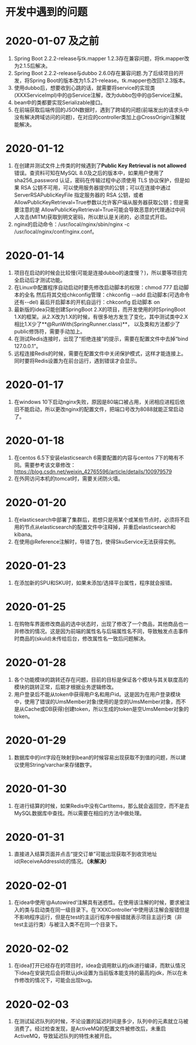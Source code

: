 # 开发中遇到的问题

# 2020-01-07 及之前
1. Spring Boot 2.2.2-release与tk.mapper 1.2.3存在兼容问题，将tk.mapper改为2.1.5后解决。
2. Spring Boot 2.2.2-release与dubbo 2.6.0存在兼容问题.为了后续项目的开发，将Spring Boot的版本改为1.5.21-release。tk.mapper也改回1.2.3版本。
3. 使用dubbo后，想要收到心跳的话，就需要将service的实现类(XXXServiceImpl)中的@Service注解，改为dubbo包中的@Service注解。
4. bean中的类都要实现Serializable接口。
5. 在前端获取后端传回的JSON数据时，遇到了跨域的问题(前端发出的请求头中没有解决跨域访问的问题)，在对应的controller类加上@CrossOrigin注解就能解决。

# 2020-01-12
1. 在创建并测试文件上传类的时候遇到了**Public Key Retrieval is not allowed**错误。查资料可知在MySQL 8.0及之后的版本中，如果用户使用了 sha256_password 认证，密码在传输过程中必须使用 TLS 协议保护，但是如果 RSA 公钥不可用，可以使用服务器提供的公钥；可以在连接中通过 ServerRSAPublicKeyFile 指定服务器的 RSA 公钥，或者AllowPublicKeyRetrieval=True参数以允许客户端从服务器获取公钥；但是需要注意的是 AllowPublicKeyRetrieval=True可能会导致恶意的代理通过中间人攻击(MITM)获取到明文密码，所以默认是关闭的，必须显式开启。
2. nginx的启动命令：/usr/local/nginx/sbin/nginx -c /usr/local/nginx/conf/nginx.conf。


# 2020-01-14
1. 项目在启动的时候会比较慢(可能是连接dubbo的速度慢？)，所以要等项目完全启动后才测试功能。
2. 在Linux中配置程序自动启动时要先修改启动脚本的权限：chmod 777 启动脚本的全名
   然后将其交给chkconfig管理：chkconfig --add 启动脚本(可选命令还有--del)
   最后开启脚本的开机自运行：chkconfig 启动脚本 on
3. 最新版的idea只能创建SpringBoot 2.X的项目，而开发使用的时SpringBoot 1.X的框架。从2.X改为1.X的时候，有很多地方发生了变化，其中测试类中2.X相比1.X少了**@RunWith(SpringRunner.class)**， 以及类和方法都少了public修饰符，需要手动加上。
4. 在测试Redis连接时，出现了“拒绝连接”的提示，需要在配置文件中去掉“bind 127.0.0.1”。 
5. 远程连接Redis的时候，需要在配置文件中关闭保护模式，这样才能连接上。同时要将Redis设置为在前台运行，遇到错误才会显示。

# 2020-01-17
1. 在windows 10下启动nginx失败，原因是80端口被占用，关闭相应进程后依旧不能启动，所以更改nginx的配置文件，把端口号改为8088就能正常启动了。

# 2020-01-18
1. 在centos 6.5下安装elasticsearch 6需要配置的内容与centos 7下的略有不同。需要参考该文章修改：https://blog.csdn.net/weixin_42765596/article/details/100979579
2. 在外网访问本机的tomcat时，需要关闭防火墙。

# 2020-01-20
1. 在elasticsearch中部署了集群后，若想只是用某个或某些节点时，必须将不启用的节点从elasticsearch的配置文件中注释掉，并重启elasticsearch和kibana。
2. 在使用@Reference注解时，导错了包，使得SkuService无法获得实例。

# 2020-01-23
1. 在添加新的SPU和SKU时，如果未添加/选择平台属性，程序就会报错。

# 2020-01-25
1. 在购物车界面修改商品的选中状态时，出现了修改了一个商品，其他商品也一并修改的情况。这是因为前端的属性名与后端属性名不同，导致触发点击事件时商品的(skuId)未传给后台，修改属性名一致后问题解决。

# 2020-01-28
1. 各个功能模块的跳转还存在问题，目前的目标是保证各个模块与其关联度高的模块的跳转正常，后期才根据业务逻辑修改。
2. 用户登录后不能从token中获得用户名和用户id。这是因为在用户登录模块中，使用了错误的UmsMember对象(使用的是空的UmsMember对象，而不是从Cache或DB获得)创建token，所以生成的token是空UmsMember对象的token。

# 2020-01-29
1. 数据库中的int字段在映射到bean的时候容易出现获取不到值的问题，所以建议使用String/varchar来存储数字。

# 2020-01-30
1. 在进行结算的时候，如果Redis中没有CartItems，那么就会返回空，而不是去MySQL数据库中查找。所以需要在相应的方法中做处理。

# 2020-01-31
1. 直接进入结算页面并点击“提交订单”可能出现获取不到收货地址id(ReceiveAddressId)的情况。**（未解决）**

# 2020-02-01
1. 在idea中使用‘@Autowired’注解具有迷惑性。在使用该注解的时候，要求被注入的类与启动类在同一级目录下。在‘XXXController'中使用该注解会报错但是不影响程序运行，但是在test的主运行程序中报错就表示项目主运行类（非test主运行类）与被注入类不在同一个目录下。

# 2020-02-02
1. 在idea打开已经存在的项目时，idea会调用默认的jdk进行编译，而默认情况下idea在安装完后会将默认jdk设置为当前版本能支持的最高的jdk，所以在未作修改的情况下，可能会出现bug。


# 2020-02-03
1. 在测试延迟队列的时候，不论设置的延迟时间是多少，队列中的元素就立马被消费了。经过检查发现，是ActiveMQ的配置文件被修改后，未重启ActiveMQ，导致延迟队列的特性未被开启。